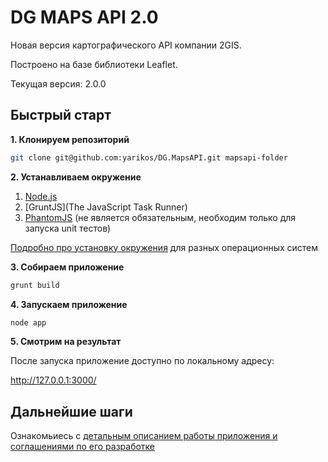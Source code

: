 DG MAPS API 2.0
====

Новая версия картографического API компании 2GIS.

Построено на базе библиотеки Leaflet.

Текущая версия: 2.0.0

## Быстрый старт
**1. Клонируем репозиторий**
```bash
git clone git@github.com:yarikos/DG.MapsAPI.git mapsapi-folder
```

**2. Устанавливаем окружение**

1. [Node.js](http://nodejs.org/)
2. [GruntJS](The JavaScript Task Runner)
3. [PhantomJS](http://phantomjs.org/download.html) (не является обязательным, необходим только для запуска unit тестов)

[Подробно про установку окружения](https://github.com/yarikos/DG.MapsAPI/wiki/%D0%A3%D1%81%D1%82%D0%B0%D0%BD%D0%BE%D0%B2%D0%BA%D0%B0-%D0%BE%D0%BA%D1%80%D1%83%D0%B6%D0%B5%D0%BD%D0%B8%D1%8F-Maps-API-2.0) для разных операционных систем

**3. Собираем приложение**
```bash
grunt build
```

**4. Запускаем приложение**
```bash
node app
```

**5. Смотрим на результат**

После запуска приложение доступно по локальному адресу:

http://127.0.0.1:3000/

## Дальнейшие шаги

Ознакомьиесь с [детальным описанием работы приложения и соглашениями по его разработке](https://github.com/yarikos/DG.MapsAPI/wiki)
